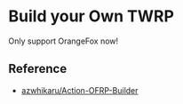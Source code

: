 # Build your Own TWRP

Only support OrangeFox now!

## Reference

- [azwhikaru/Action-OFRP-Builder](https://github.com/azwhikaru/Action-OFRP-Builder)
